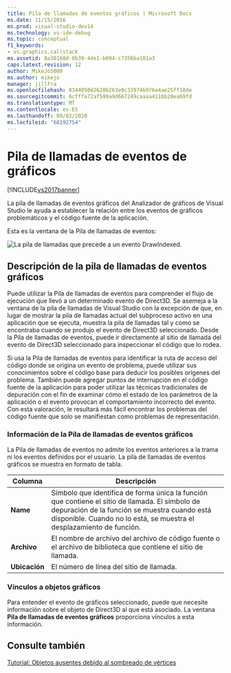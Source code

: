 ```yaml
---
title: Pila de llamadas de eventos gráficos | Microsoft Docs
ms.date: 11/15/2016
ms.prod: visual-studio-dev14
ms.technology: vs-ide-debug
ms.topic: conceptual
f1_keywords:
- vs.graphics.callstack
ms.assetid: 8a30168d-8b39-4de1-b094-c7356ba101a3
caps.latest.revision: 12
author: MikeJo5000
ms.author: mikejo
manager: jillfra
ms.openlocfilehash: 8344050d26286263e0c33974b976e4ae25ff18de
ms.sourcegitcommit: 6cfffa72af599a9d667249caaaa411bb28ea69fd
ms.translationtype: MT
ms.contentlocale: es-ES
ms.lasthandoff: 09/02/2020
ms.locfileid: "68192754"
---
```

# <a name="graphics-event-call-stack"></a>Pila de llamadas de eventos de gráficos
[!INCLUDE[vs2017banner](../includes/vs2017banner.md)]

La pila de llamadas de eventos gráficos del Analizador de gráficos de Visual Studio le ayuda a establecer la relación entre los eventos de gráficos problemáticos y el código fuente de la aplicación.  
  
 Esta es la ventana de la Pila de llamadas de eventos:  
  
 ![La pila de llamadas que precede a un evento DrawIndexed.](../debugger/media/gfx-diag-demo-graphics-event-call-stack-orientation.png "gfx_diag_demo_graphics_event_call_stack_orientation")  
  
## <a name="understanding-the-graphics-event-call-stack"></a>Descripción de la pila de llamadas de eventos gráficos  
 Puede utilizar la Pila de llamadas de eventos para comprender el flujo de ejecución que llevó a un determinado evento de Direct3D. Se asemeja a la ventana de la pila de llamadas de Visual Studio con la excepción de que, en lugar de mostrar la pila de llamadas actual del subproceso activo en una aplicación que se ejecuta, muestra la pila de llamadas tal y como se encontraba cuando se produjo el evento de Direct3D seleccionado. Desde la Pila de llamadas de eventos, puede ir directamente al sitio de llamada del evento de Direct3D seleccionado para inspeccionar el código que lo rodea.  
  
 Si usa la Pila de llamadas de eventos para identificar la ruta de acceso del código donde se origina un evento de problema, puede utilizar sus conocimientos sobre el código base para deducir los posibles orígenes del problema. También puede agregar puntos de interrupción en el código fuente de la aplicación para poder utilizar las técnicas tradicionales de depuración con el fin de examinar cómo el estado de los parámetros de la aplicación o el evento provocan el comportamiento incorrecto del evento. Con esta valoración, le resultará más fácil encontrar los problemas del código fuente que solo se manifiestan como problemas de representación.  
  
### <a name="graphics-event-call-stack-information"></a>Información de la Pila de llamadas de eventos gráficos  
 La Pila de llamadas de eventos no admite los eventos anteriores a la trama ni los eventos definidos por el usuario. La pila de llamadas de eventos gráficos se muestra en formato de tabla.  
  
|Columna|Descripción|  
|------------|-----------------|  
|**Name**|Símbolo que identifica de forma única la función que contiene el sitio de llamada. El símbolo de depuración de la función se muestra cuando está disponible. Cuando no lo está, se muestra el desplazamiento de función.|  
|**Archivo**|El nombre de archivo del archivo de código fuente o el archivo de biblioteca que contiene el sitio de llamada.|  
|**Ubicación**|El número de línea del sitio de llamada.|  
  
### <a name="links-to-graphics-objects"></a>Vínculos a objetos gráficos  
 Para entender el evento de gráficos seleccionado, puede que necesite información sobre el objeto de Direct3D al que está asociado. La ventana **Pila de llamadas de eventos gráficos** proporciona vínculos a esta información.  
  
## <a name="see-also"></a>Consulte también  
 [Tutorial: Objetos ausentes debido al sombreado de vértices](../debugger/walkthrough-missing-objects-due-to-vertex-shading.md)
